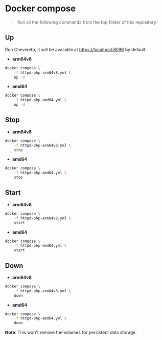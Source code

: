 # Docker compose

> Run all the following commands from the top folder of this repository.

## Up

Run Chevereto, it will be available at [https://localhost:8096](https://localhost:8096) by default:

* **arm64v8**

```sh
docker compose \
    -f httpd-php-arm64v8.yml \
    up -d
```

* **amd64**

```sh
docker compose \
    -f httpd-php-amd64.yml \
    up -d
```

## Stop

* **arm64v8**

```sh
docker compose \
    -f httpd-php-arm64v8.yml \
    stop
```

* **amd64**

```sh
docker compose \
    -f httpd-php-amd64.yml \
    stop
```

## Start

* **arm64v8**

```sh
docker compose \
    -f httpd-php-arm64v8.yml \
    start
```

* **amd64**

```sh
docker compose \
    -f httpd-php-amd64.yml \
    start
```

## Down

* **arm64v8**

```sh
docker compose \
    -f httpd-php-arm64v8.yml \
    down
```

* **amd64**

```sh
docker compose \
    -f httpd-php-amd64.yml \
    down
```

**Note**: This won't remove the volumes for persistent data storage.
